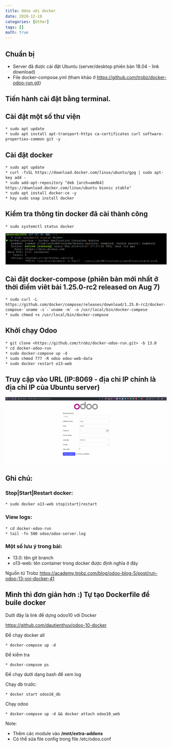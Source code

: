 ```yaml
---
title: Odoo với docker
date: 2020-12-18
categories: [Other]
tags: []
math: true
---
```

## Chuẩn bị

* Server đã được cài đặt Ubuntu (server/desktop phiên bản 18.04 - link download)
* File docker-compose.yml (tham khảo ở <https://github.com/trobz/docker-odoo-run.git>)

## Tiến hành cài đặt bằng terminal.

## Cài đặt một số thư viện
```
* sudo apt update
* sudo apt install apt-transport-https ca-certificates curl software-properties-common git -y
```
## Cài đặt docker
```
* sudo apt update
* curl -fsSL https://download.docker.com/linux/ubuntu/gpg | sudo apt-key add -
* sudo add-apt-repository "deb [arch=amd64] https://download.docker.com/linux/ubuntu bionic stable"
* sudo apt install docker-ce -y
* hay sudo snap install docker
```
## Kiểm tra thông tin docker đã cài thành công
```
* sudo systemctl status docker
```
![](https://raw.githubusercontent.com/vyqyty/vyqyty.github.io/master/assets/img/uploads/docker1.png)

## Cài đặt docker-compose (phiên bản mới nhất ở thời điểm viêt bài 1.25.0-rc2 released on Aug 7)
```
* sudo curl -L https://github.com/docker/compose/releases/download/1.25.0-rc2/docker-compose-`uname -s`-`uname -m` -o /usr/local/bin/docker-compose
* sudo chmod +x /usr/local/bin/docker-compose
```
## Khởi chạy Odoo
```
* git clone <https://github.com/trobz/docker-odoo-run.git> -b 13.0
* cd docker-odoo-run
* sudo docker-compose up -d
* sudo chmod 777 -R odoo odoo-web-data
* sudo docker restart o13-web
```
## Truy cập vào URL (IP:8069 - địa chỉ IP chính là địa chỉ IP của Ubuntu server)

![](https://raw.githubusercontent.com/vyqyty/vyqyty.github.io/master/assets/img/uploads/docker2.png)

## Ghi chú: 

### Stop|Start|Restart docker:
```
* sudo docker o13-web stop|start|restart
```
### View logs:
```
* cd docker-odoo-run
* tail -fn 500 odoo/odoo-server.log
```
### Một số lưu ý trong bài:

* 13.0: tên git branch
* o13-web: tên container trong docker được định nghĩa ở đây

Nguồn từ Trobz <https://academy.trobz.com/blog/odoo-blog-5/post/run-odoo-13-voi-docker-41>

## Mình thì đơn giản hơn :) Tự tạo Dockerfile để buile docker

Dưới đây là link để dựng odoo10 với Docker

<https://github.com/dautienthuy/odoo-10-docker>

Để chạy docker all
```
* docker-compose up -d 
 ```
Để kiểm tra 
```
* docker-compsoe ps
```
Để chạy dưới dạng bash để xem log

Chạy db trước:
```
* docker start odoo10_db
```
Chạy odoo
```
* docker-compose up -d && docker attach odoo10_web
```
Note:

* Thêm các module vào **/mnt/extra-addons**
* Có thể sửa file config trong file /etc/odoo.conf
